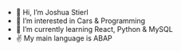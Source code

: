 - 👋 Hi, I’m Joshua Stierl
- 👀 I’m interested in Cars & Programming
- 🌱 I’m currently learning React, Python & MySQL
-  :v: My main language is ABAP
